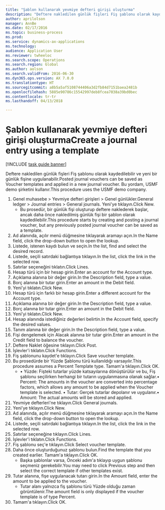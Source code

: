 ```yaml
--- 
title: "Şablon kullanarak yevmiye defteri girişi oluşturma"
description: "Deftere nakledilen günlük fişleri Fiş şablonu olarak kaydedilebilir ve yeni bir günlük fişine uygulanabilir."
author: aprilolson
manager: AnnBe
ms.date: 02/17/2016
ms.topic: business-process
ms.prod: 
ms.service: dynamics-ax-applications
ms.technology: 
audience: Application User
ms.reviewer: twheeloc
ms.search.scope: Operations
ms.search.region: Global
ms.author: aolson
ms.search.validFrom: 2016-06-30
ms.dyn365.ops.version: AX 7.0.0
ms.translationtype: HT
ms.sourcegitcommit: a8b5a5af5108744406a3d2fb84d7151baea2481b
ms.openlocfilehash: 5885e90786c15542997deb8fcea7038a39bd0bec
ms.contentlocale: tr-tr
ms.lasthandoff: 04/13/2018

---
```

# <a name="create-a-journal-entry-using-a-template"></a><span data-ttu-id="4072f-103">Şablon kullanarak yevmiye defteri girişi oluşturma</span><span class="sxs-lookup"><span data-stu-id="4072f-103">Create a journal entry using a template</span></span>

[!INCLUDE [task guide banner](../../includes/task-guide-banner.md)]

<span data-ttu-id="4072f-104">Deftere nakledilen günlük fişleri Fiş şablonu olarak kaydedilebilir ve yeni bir günlük fişine uygulanabilir.</span><span class="sxs-lookup"><span data-stu-id="4072f-104">Posted journal vouchers can be saved as Voucher templates and applied in a new journal voucher.</span></span> <span data-ttu-id="4072f-105">Bu yordam, USMF demo şirketini kullanır.</span><span class="sxs-lookup"><span data-stu-id="4072f-105">This procedure uses the USMF demo company.</span></span>

1. <span data-ttu-id="4072f-106">Genel muhasebe > Yevmiye defteri girişleri > Genel günlükler.</span><span class="sxs-lookup"><span data-stu-id="4072f-106">General ledger > Journal entries > General journals.</span></span> <span data-ttu-id="4072f-107">Yeni'ye tıklayın.</span><span class="sxs-lookup"><span data-stu-id="4072f-107">Click New.</span></span>
    * <span data-ttu-id="4072f-108">Bu prosedür, bir günlük fişi oluşturup deftere naklederek başlar, ancak daha önce nakledilmiş günlük fişi bir şablon olarak kaydedilebilir.</span><span class="sxs-lookup"><span data-stu-id="4072f-108">This procedure starts by creating and posting a journal voucher, but any previously posted journal voucher can be saved as a template.</span></span>  
2. <span data-ttu-id="4072f-109">Ad alanında, açılır menü düğmesine tıklayarak aramayı açın.</span><span class="sxs-lookup"><span data-stu-id="4072f-109">In the Name field, click the drop-down button to open the lookup.</span></span>
3. <span data-ttu-id="4072f-110">Listede, istenen kaydı bulun ve seçin.</span><span class="sxs-lookup"><span data-stu-id="4072f-110">In the list, find and select the desired record.</span></span>
4. <span data-ttu-id="4072f-111">Listede, seçili satırdaki bağlantıya tıklayın.</span><span class="sxs-lookup"><span data-stu-id="4072f-111">In the list, click the link in the selected row.</span></span>
5. <span data-ttu-id="4072f-112">Satırlar seçeneğini tıklatın.</span><span class="sxs-lookup"><span data-stu-id="4072f-112">Click Lines.</span></span>
6. <span data-ttu-id="4072f-113">Hesap türü için bir hesap girin.</span><span class="sxs-lookup"><span data-stu-id="4072f-113">Enter an account for the Account type.</span></span>
7. <span data-ttu-id="4072f-114">Açıklama alanına bir değer girin.</span><span class="sxs-lookup"><span data-stu-id="4072f-114">In the Description field, type a value.</span></span>
8. <span data-ttu-id="4072f-115">Borç alanına bir tutar girin.</span><span class="sxs-lookup"><span data-stu-id="4072f-115">Enter an amount in the Debit field.</span></span>
9. <span data-ttu-id="4072f-116">Yeni'yi tıklatın.</span><span class="sxs-lookup"><span data-stu-id="4072f-116">Click New.</span></span>
10. <span data-ttu-id="4072f-117">Hesap türü için farklı bir hesap girin.</span><span class="sxs-lookup"><span data-stu-id="4072f-117">Enter a different account for the Account type.</span></span>
11. <span data-ttu-id="4072f-118">Açıklama alanına bir değer girin.</span><span class="sxs-lookup"><span data-stu-id="4072f-118">In the Description field, type a value.</span></span>
12. <span data-ttu-id="4072f-119">Borç alanına bir tutar girin.</span><span class="sxs-lookup"><span data-stu-id="4072f-119">Enter an amount in the Debit field.</span></span>
13. <span data-ttu-id="4072f-120">Yeni'yi tıklatın.</span><span class="sxs-lookup"><span data-stu-id="4072f-120">Click New.</span></span>
14. <span data-ttu-id="4072f-121">Hesap alanında istediğiniz değerleri belirtin.</span><span class="sxs-lookup"><span data-stu-id="4072f-121">In the Account field, specify the desired values.</span></span>
15. <span data-ttu-id="4072f-122">Tanım alanına bir değer girin.</span><span class="sxs-lookup"><span data-stu-id="4072f-122">In the Description field, type a value.</span></span>
16. <span data-ttu-id="4072f-123">Fişi dengelemek için Alacak alanına bir tutar girin.</span><span class="sxs-lookup"><span data-stu-id="4072f-123">Enter an amount in the Credit field to balance the voucher.</span></span>
17. <span data-ttu-id="4072f-124">Deftere Naklet öğesine tıklayın.</span><span class="sxs-lookup"><span data-stu-id="4072f-124">Click Post.</span></span>
18. <span data-ttu-id="4072f-125">İşlevler'i tıklatın.</span><span class="sxs-lookup"><span data-stu-id="4072f-125">Click Functions.</span></span>
19. <span data-ttu-id="4072f-126">Fiş şablonunu kaydet'e tıklayın.</span><span class="sxs-lookup"><span data-stu-id="4072f-126">Click Save voucher template.</span></span>
20. <span data-ttu-id="4072f-127">Bu prosedürde bir Yüzde Şablonu türü kullanıldığı varsayılır.</span><span class="sxs-lookup"><span data-stu-id="4072f-127">This procedure assumes a Percent Template type.</span></span> <span data-ttu-id="4072f-128">Tamam'a tıklayın.</span><span class="sxs-lookup"><span data-stu-id="4072f-128">Click OK.</span></span>
    * <span data-ttu-id="4072f-129">• Yüzde: Fişteki tutarlar yüzde katsayılarına dönüştürülür ve bu, Fiş şablonu seçilirken herhangi bir tutarın uygulanmasına olanak sağlar.</span><span class="sxs-lookup"><span data-stu-id="4072f-129">• Percent: The amounts in the voucher are converted into percentage factors, which allows any amount to be applied when the Voucher template is selected.</span></span>  <span data-ttu-id="4072f-130">• Tutar: Gerçek tutarlar depolanır ve uygulanır.</span><span class="sxs-lookup"><span data-stu-id="4072f-130">• Amount: The actual amounts will be stored and applied.</span></span>  
21. <span data-ttu-id="4072f-131">Yevmiye defterleri'ne tıklayın.</span><span class="sxs-lookup"><span data-stu-id="4072f-131">Click General journals.</span></span>
22. <span data-ttu-id="4072f-132">Yeni'ye tıklayın.</span><span class="sxs-lookup"><span data-stu-id="4072f-132">Click New.</span></span>
23. <span data-ttu-id="4072f-133">Ad alanında, açılır menü düğmesine tıklayarak aramayı açın.</span><span class="sxs-lookup"><span data-stu-id="4072f-133">In the Name field, click the drop-down button to open the lookup.</span></span>
24. <span data-ttu-id="4072f-134">Listede, seçili satırdaki bağlantıya tıklayın.</span><span class="sxs-lookup"><span data-stu-id="4072f-134">In the list, click the link in the selected row.</span></span>
25. <span data-ttu-id="4072f-135">Satırlar seçeneğine tıklayın.</span><span class="sxs-lookup"><span data-stu-id="4072f-135">Click Lines.</span></span>
26. <span data-ttu-id="4072f-136">İşlevler'i tıklatın.</span><span class="sxs-lookup"><span data-stu-id="4072f-136">Click Functions.</span></span>
27. <span data-ttu-id="4072f-137">Fiş şablonu seç'e tıklayın.</span><span class="sxs-lookup"><span data-stu-id="4072f-137">Click Select voucher template.</span></span>
28. <span data-ttu-id="4072f-138">Daha önce oluşturduğunuz şablonu bulun.</span><span class="sxs-lookup"><span data-stu-id="4072f-138">Find the template that you created earlier.</span></span> <span data-ttu-id="4072f-139">Tamam'a tıklayın.</span><span class="sxs-lookup"><span data-stu-id="4072f-139">Click OK.</span></span>
    * <span data-ttu-id="4072f-140">Başka şablonlar varsa, Önceki adım'a tıklayıp uygun şablonu seçmeniz gerekebilir.</span><span class="sxs-lookup"><span data-stu-id="4072f-140">You may need to click Previous step and then select the correct template if other templates exist.</span></span>  
29. <span data-ttu-id="4072f-141">Tutar alanına, fişe uygulanacak tutarı girin.</span><span class="sxs-lookup"><span data-stu-id="4072f-141">In the Amount field, enter the amount to be applied to the voucher.</span></span>
    * <span data-ttu-id="4072f-142">Tutar alanı yalnızca fiş şablonu türü Yüzde olduğu zaman görüntülenir.</span><span class="sxs-lookup"><span data-stu-id="4072f-142">The amount field is only displayed if the voucher template is of type Percent.</span></span>  
30. <span data-ttu-id="4072f-143">Tamam'a tıklayın.</span><span class="sxs-lookup"><span data-stu-id="4072f-143">Click OK.</span></span>


